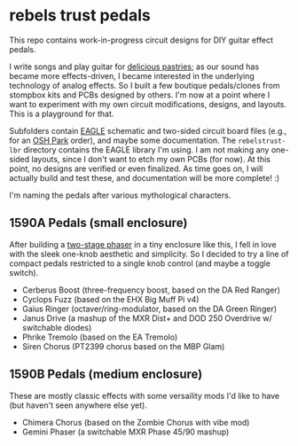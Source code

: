 rebels trust pedals
===================

This repo contains work-in-progress circuit designs for DIY guitar effect pedals.

I write songs and play guitar for [delicious pastries](http://deliciouspastries.bandcamp.com/); as our sound has became more effects-driven, I became interested in the underlying technology of  analog effects. So I built a few boutique pedals/clones from stompbox kits and PCBs designed by others. I'm now at a point where I want to experiment with my own circuit modifications, designs, and layouts. This is a playground for that.

Subfolders contain [EAGLE](http://www.cadsoftusa.com/) schematic and two-sided circuit board files (e.g., for an [OSH Park](https://oshpark.com/) order), and maybe some documentation. The `rebelstrust-lbr` directory contains the EAGLE library I'm using. I am not making any one-sided layouts, since I don't want to etch my own PCBs (for now). At this point, no designs are verified or even finalized. As time goes on, I will actually build and test these, and documentation will be more complete! :)

I'm naming the pedals after various mythological characters.


1590A Pedals (small enclosure)
-----------------------

After building a [two-stage phaser](https://slackprop.wordpress.com/2016/01/20/transistor-clustering-for-diy-guitar-effects/) in a tiny enclosure like this, I fell in love with the sleek one-knob aesthetic and simplicity. So I decided to try a line of compact pedals restricted to a single knob control (and maybe a toggle switch).

- Cerberus Boost (three-frequency boost, based on the DA Red Ranger)
- Cyclops Fuzz (based on the EHX Big Muff Pi v4)
- Gaius Ringer (octaver/ring-modulator, based on the DA Green Ringer)
- Janus Drive (a mashup of the MXR Dist+ and DOD 250 Overdrive w/ switchable diodes)
- Phrike Tremolo (based on the EA Tremolo)
- Siren Chorus (PT2399 chorus based on the MBP Glam)

1590B Pedals (medium enclosure)
------------------------

These are mostly classic effects with some versaility mods I'd like to have (but haven't seen anywhere else yet).

- Chimera Chorus (based on the Zombie Chorus with vibe mod)
- Gemini Phaser (a switchable MXR Phase 45/90 mashup)

